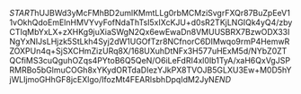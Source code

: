 $START$hUJBWd3yMcFMhBD2umlKMmtLLg0rbMCMziSvgrFXQr87BuZpEeV11vOkhQdoEmElnHMVYvyFofNdaThTsI5xIXcKJU+d0sR2TKjLNGIQk4yQ4/zbyCTIqMbYxLX+zXHKg9juXiaSWgN2Qx6ewEwaDn8VMUUSBRX7BzwODX33INgYxNIJsLHjzk5StLkh4Syj2dW1UGOfTzr8NCfnorC6DIMwqo9rmP4HemwRZOXPUn4q+SjSXCHmZizURq8X/168UXuhDtNFx3H577uHExM5d/NYbZ0ZTQCfiMS3cuQguhOZqs4PYtoB6Q5QeN/O6iLeFdRI4xl0Ib1TyA/xaH6QxVgJSPRMRBo5bGlmuCOGh8xYKydORTdaDIezYJkPX8TVOJB5GLXU3Ew+M0D5hYjWLIjmoGHhGF8jcEXlgo/IfozMt4FEARlsbhDpqIdM2JyN$END$
